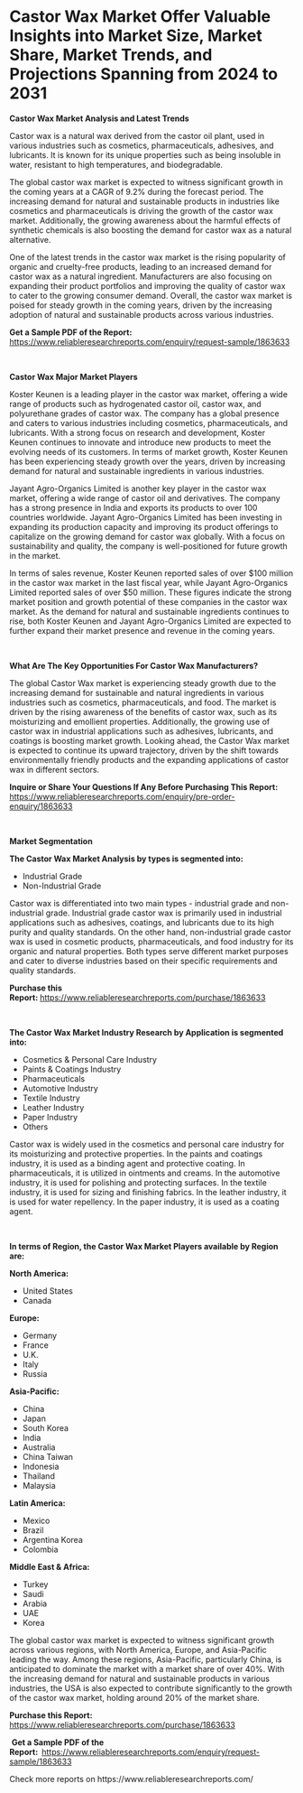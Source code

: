 <p><h1>Castor Wax Market Offer Valuable Insights into Market Size, Market Share, Market Trends, and Projections Spanning from 2024 to 2031</h1></p><p><strong>Castor Wax Market Analysis and Latest Trends</strong></p>
<p><p>Castor wax is a natural wax derived from the castor oil plant, used in various industries such as cosmetics, pharmaceuticals, adhesives, and lubricants. It is known for its unique properties such as being insoluble in water, resistant to high temperatures, and biodegradable.</p><p>The global castor wax market is expected to witness significant growth in the coming years at a CAGR of 9.2% during the forecast period. The increasing demand for natural and sustainable products in industries like cosmetics and pharmaceuticals is driving the growth of the castor wax market. Additionally, the growing awareness about the harmful effects of synthetic chemicals is also boosting the demand for castor wax as a natural alternative.</p><p>One of the latest trends in the castor wax market is the rising popularity of organic and cruelty-free products, leading to an increased demand for castor wax as a natural ingredient. Manufacturers are also focusing on expanding their product portfolios and improving the quality of castor wax to cater to the growing consumer demand. Overall, the castor wax market is poised for steady growth in the coming years, driven by the increasing adoption of natural and sustainable products across various industries.</p></p>
<p><strong>Get a Sample PDF of the Report:&nbsp;</strong> <a href="https://www.reliableresearchreports.com/enquiry/request-sample/1863633">https://www.reliableresearchreports.com/enquiry/request-sample/1863633</a></p>
<p>&nbsp;</p>
<p><strong>Castor Wax Major Market Players</strong></p>
<p><p>Koster Keunen is a leading player in the castor wax market, offering a wide range of products such as hydrogenated castor oil, castor wax, and polyurethane grades of castor wax. The company has a global presence and caters to various industries including cosmetics, pharmaceuticals, and lubricants. With a strong focus on research and development, Koster Keunen continues to innovate and introduce new products to meet the evolving needs of its customers. In terms of market growth, Koster Keunen has been experiencing steady growth over the years, driven by increasing demand for natural and sustainable ingredients in various industries.</p><p>Jayant Agro-Organics Limited is another key player in the castor wax market, offering a wide range of castor oil and derivatives. The company has a strong presence in India and exports its products to over 100 countries worldwide. Jayant Agro-Organics Limited has been investing in expanding its production capacity and improving its product offerings to capitalize on the growing demand for castor wax globally. With a focus on sustainability and quality, the company is well-positioned for future growth in the market.</p><p>In terms of sales revenue, Koster Keunen reported sales of over $100 million in the castor wax market in the last fiscal year, while Jayant Agro-Organics Limited reported sales of over $50 million. These figures indicate the strong market position and growth potential of these companies in the castor wax market. As the demand for natural and sustainable ingredients continues to rise, both Koster Keunen and Jayant Agro-Organics Limited are expected to further expand their market presence and revenue in the coming years.</p></p>
<p>&nbsp;</p>
<p><strong>What Are The Key Opportunities For Castor Wax Manufacturers?</strong></p>
<p><p>The global Castor Wax market is experiencing steady growth due to the increasing demand for sustainable and natural ingredients in various industries such as cosmetics, pharmaceuticals, and food. The market is driven by the rising awareness of the benefits of castor wax, such as its moisturizing and emollient properties. Additionally, the growing use of castor wax in industrial applications such as adhesives, lubricants, and coatings is boosting market growth. Looking ahead, the Castor Wax market is expected to continue its upward trajectory, driven by the shift towards environmentally friendly products and the expanding applications of castor wax in different sectors.</p></p>
<p><strong>Inquire or Share Your Questions If Any Before Purchasing This Report:</strong> <a href="https://www.reliableresearchreports.com/enquiry/pre-order-enquiry/1863633">https://www.reliableresearchreports.com/enquiry/pre-order-enquiry/1863633</a></p>
<p>&nbsp;</p>
<p><strong>Market Segmentation</strong></p>
<p><strong>The Castor Wax Market Analysis by types is segmented into:</strong></p>
<p><ul><li>Industrial Grade</li><li>Non-Industrial Grade</li></ul></p>
<p><p>Castor wax is differentiated into two main types - industrial grade and non-industrial grade. Industrial grade castor wax is primarily used in industrial applications such as adhesives, coatings, and lubricants due to its high purity and quality standards. On the other hand, non-industrial grade castor wax is used in cosmetic products, pharmaceuticals, and food industry for its organic and natural properties. Both types serve different market purposes and cater to diverse industries based on their specific requirements and quality standards.</p></p>
<p><strong>Purchase this Report:&nbsp;</strong><a href="https://www.reliableresearchreports.com/purchase/1863633">https://www.reliableresearchreports.com/purchase/1863633</a></p>
<p>&nbsp;</p>
<p><strong>The Castor Wax Market Industry Research by Application is segmented into:</strong></p>
<p><ul><li>Cosmetics & Personal Care Industry</li><li>Paints & Coatings Industry</li><li>Pharmaceuticals</li><li>Automotive Industry</li><li>Textile Industry</li><li>Leather Industry</li><li>Paper Industry</li><li>Others</li></ul></p>
<p><p>Castor wax is widely used in the cosmetics and personal care industry for its moisturizing and protective properties. In the paints and coatings industry, it is used as a binding agent and protective coating. In pharmaceuticals, it is utilized in ointments and creams. In the automotive industry, it is used for polishing and protecting surfaces. In the textile industry, it is used for sizing and finishing fabrics. In the leather industry, it is used for water repellency. In the paper industry, it is used as a coating agent.</p></p>
<p>&nbsp;</p>
<p><strong>In terms of Region, the Castor Wax Market Players available by Region are:</strong></p>
<p>
    <p> <strong> North America: </strong>
        <ul>
            <li>United States</li>
            <li>Canada</li>
        </ul>
        </p> 
    <p> <strong> Europe: </strong>
        <ul>
            <li>Germany</li>
            <li>France</li>
            <li>U.K.</li>
            <li>Italy</li>
            <li>Russia</li>
        </ul>
        </p> 
    <p> <strong> Asia-Pacific: </strong>
        <ul>
            <li>China</li>
            <li>Japan</li>
            <li>South Korea</li>
            <li>India</li>
            <li>Australia</li>
            <li>China Taiwan</li>
            <li>Indonesia</li>
            <li>Thailand</li>
            <li>Malaysia</li>
        </ul>
        </p> 
    <p> <strong> Latin America: </strong>
        <ul>
            <li>Mexico</li>
            <li>Brazil</li>
            <li>Argentina Korea</li>
            <li>Colombia</li>
        </ul>
        </p> 
    <p> <strong> Middle East & Africa: </strong>
        <ul>
            <li>Turkey</li>
            <li>Saudi</li>
            <li>Arabia</li>
            <li>UAE</li>
            <li>Korea</li>
        </ul>
    </p>
    </p>
<p><p>The global castor wax market is expected to witness significant growth across various regions, with North America, Europe, and Asia-Pacific leading the way. Among these regions, Asia-Pacific, particularly China, is anticipated to dominate the market with a market share of over 40%. With the increasing demand for natural and sustainable products in various industries, the USA is also expected to contribute significantly to the growth of the castor wax market, holding around 20% of the market share.</p></p>
<p><strong>Purchase this Report: </strong><a href="https://www.reliableresearchreports.com/purchase/1863633">https://www.reliableresearchreports.com/purchase/1863633</a></p>
<p>&nbsp;<strong>Get a Sample PDF of the Report:&nbsp;&nbsp;</strong><a href="https://www.reliableresearchreports.com/enquiry/request-sample/1863633">https://www.reliableresearchreports.com/enquiry/request-sample/1863633</a></p>
<p><strong></strong></p>
<p>Check more reports on https://www.reliableresearchreports.com/</p>